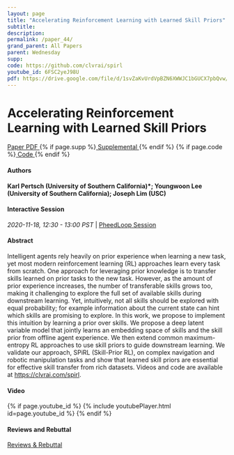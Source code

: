 ```yaml
---
layout: page
title: "Accelerating Reinforcement Learning with Learned Skill Priors"
subtitle: 
description:
permalink: /paper_44/
grand_parent: All Papers
parent: Wednesday
supp: 
code: https://github.com/clvrai/spirl
youtube_id: 6FSC2yeJ98U
pdf: https://drive.google.com/file/d/1svZaKvUrdVpBZN6XWWJC1bGUCX7pbQvw/view
---
```


# Accelerating Reinforcement Learning with Learned Skill Priors

<a href="https://drive.google.com/file/d/1svZaKvUrdVpBZN6XWWJC1bGUCX7pbQvw/view" target="_blank" rel="noopener noreferrer" class="btn btn-blue"><i class="fa fa-file-text-o" aria-hidden="true"></i> Paper PDF </a> {% if page.supp %}<a href="" target="_blank" rel="noopener noreferrer" class="btn btn-green"><i class="fa fa-file-text-o" aria-hidden="true"></i> Supplemental </a>{% endif %} {% if page.code %}<a href="https://github.com/clvrai/spirl" target="_blank" rel="noopener noreferrer" class="btn"><i class="fa fa-github" aria-hidden="true"></i> Code </a>{% endif %} 

#### Authors
**Karl Pertsch (University of Southern California)*; Youngwoon Lee (University of Southern California); Joseph Lim (USC)**

#### Interactive Session
<em>2020-11-18, 12:30 - 13:00 PST </em> | <a href="https://pheedloop.com/corl2020/virtual/?page=sessions&section=SESGG0BZ13BTNWYZK" target="_blank" rel="noopener noreferrer"> PheedLoop Session <i class="fa fa-external-link" aria-hidden="true"></i> </a> 

#### Abstract
Intelligent agents rely heavily on prior experience when learning a new task, yet most modern reinforcement learning (RL) approaches learn every task from scratch. One approach for leveraging prior knowledge is to transfer skills learned on prior tasks to the new task. However, as the amount of prior experience increases, the number of transferable skills grows too, making it challenging to explore the full set of available skills during downstream learning. Yet, intuitively, not all skills should be explored with equal probability; for example information about the current state can hint which skills are promising to explore. In this work, we propose to implement this intuition by learning a prior over skills. We propose a deep latent variable model that jointly learns an embedding space of skills and the skill prior from offline agent experience. We then extend common maximum-entropy RL approaches to use skill priors to guide downstream learning. We validate our approach, SPiRL (Skill-Prior RL), on complex navigation and robotic manipulation tasks and show that learned skill priors are essential for effective skill transfer from rich datasets. Videos and code are available at <a href="https://clvrai.com/spirl" target="_blank">https://clvrai.com/spirl</a>.

#### Video
{% if page.youtube_id %}
{% include youtubePlayer.html id=page.youtube_id %}
{% endif %}

#### Reviews and Rebuttal
<a href="https://drive.google.com/file/d/1RQGoHk4RDfG9uteogM6tL-vZ5T02mKgh/view" target="_blank" rel="noopener noreferrer" class="btn btn-purple"><i class="fa fa-pencil-square-o" aria-hidden="true"></i> Reviews & Rebuttal </a>

